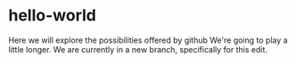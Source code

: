 # hello-world
Here we will explore the possibilities offered by github
We're going to play a little longer.
We are currently in a new branch, specifically for this edit.
